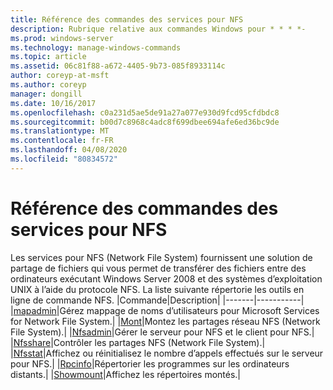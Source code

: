 ```yaml
---
title: Référence des commandes des services pour NFS
description: Rubrique relative aux commandes Windows pour * * * *-
ms.prod: windows-server
ms.technology: manage-windows-commands
ms.topic: article
ms.assetid: 06c81f88-a672-4405-9b73-085f8933114c
author: coreyp-at-msft
ms.author: coreyp
manager: dongill
ms.date: 10/16/2017
ms.openlocfilehash: c0a231d5ae5de91a27a077e930d9fcd95cfdbdc8
ms.sourcegitcommit: b00d7c8968c4adc8f699dbee694afe6ed36bc9de
ms.translationtype: MT
ms.contentlocale: fr-FR
ms.lasthandoff: 04/08/2020
ms.locfileid: "80834572"
---
```

# <a name="services-for-network-file-system-command-reference"></a>Référence des commandes des services pour NFS
Les services pour NFS (Network File System) fournissent une solution de partage de fichiers qui vous permet de transférer des fichiers entre des ordinateurs exécutant Windows Server 2008 et des systèmes d’exploitation UNIX à l’aide du protocole NFS.
La liste suivante répertorie les outils en ligne de commande NFS.
|Commande|Description|
|-------|-----------|
|[mapadmin](mapadmin.md)|Gérez mappage de noms d’utilisateurs pour Microsoft Services for Network File System.|
|[Mont](mount.md)|Montez les partages réseau NFS (Network File System).|
|[Nfsadmin](nfsadmin.md)|Gérer le serveur pour NFS et le client pour NFS.|
|[Nfsshare](nfsshare.md)|Contrôler les partages NFS (Network File System).|
|[Nfsstat](nfsstat.md)|Affichez ou réinitialisez le nombre d’appels effectués sur le serveur pour NFS.|
|[Rpcinfo](rpcinfo.md)|Répertorier les programmes sur les ordinateurs distants.|
|[Showmount](showmount.md)|Affichez les répertoires montés.|
